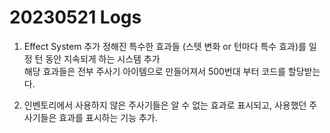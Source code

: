 # 20230521 Logs
1. Effect System 추가
   정해진 특수한 효과들 (스텟 변화 or 턴마다 특수 효과)를 일정 턴 동안 지속되게 하는 시스템 추가  
   해당 효과들은 전부 주사기 아이템으로 만들어져서 500번대 부터 코드를 할당받는다.

2. 인벤토리에서 사용하지 않은 주사기들은 알 수 없는 효과로 표시되고, 사용했던 주사기들은 효과를 표시하는 기능 추가.